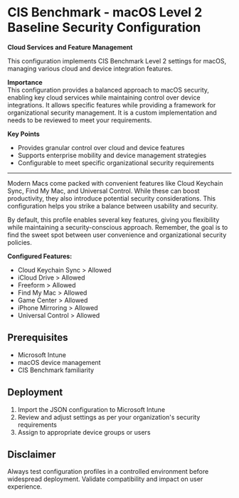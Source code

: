 # CIS Benchmark - macOS Level 2 Baseline Security Configuration

**Cloud Services and Feature Management**

This configuration implements CIS Benchmark Level 2 settings for macOS, managing various cloud and device integration features.

**Importance**  
This configuration provides a balanced approach to macOS security, enabling key cloud services while maintaining control over device integrations. It allows specific features while providing a framework for organizational security management.
It is a custom implementation and needs to be reviewed to meet your requirements.

**Key Points**  
- Provides granular control over cloud and device features
- Supports enterprise mobility and device management strategies
- Configurable to meet specific organizational security requirements

---
Modern Macs come packed with convenient features like Cloud Keychain Sync, Find My Mac, and Universal Control. While these can boost productivity, they also introduce potential security considerations. This configuration helps you strike a balance between usability and security.

By default, this profile enables several key features, giving you flexibility while maintaining a security-conscious approach. Remember, the goal is to find the sweet spot between user convenience and organizational security policies.

**Configured Features:**

- Cloud Keychain Sync         > Allowed
- iCloud Drive                > Allowed
- Freeform                    > Allowed
- Find My Mac                 > Allowed
- Game Center                 > Allowed
- iPhone Mirroring            > Allowed
- Universal Control           > Allowed

## Prerequisites

- Microsoft Intune
- macOS device management
- CIS Benchmark familiarity

## Deployment

1. Import the JSON configuration to Microsoft Intune
2. Review and adjust settings as per your organization's security requirements
3. Assign to appropriate device groups or users


## Disclaimer

Always test configuration profiles in a controlled environment before widespread deployment. Validate compatibility and impact on user experience.
